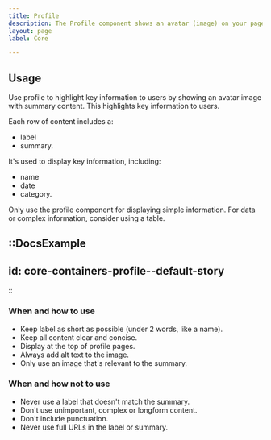 ```yaml
---
title: Profile
description: The Profile component shows an avatar (image) on your page, with supporting text to display key information.
layout: page
label: Core

---
```


## Usage

Use profile to highlight key information to users by showing an avatar image with summary content. This highlights key information to users.

Each row of content includes a:

- label
- summary.

It's used to display key information, including:

- name
- date
- category.

Only use the profile component for displaying simple information. For data or complex information, consider using a table.

::DocsExample
---
id: core-containers-profile--default-story
---
::

### When and how to use

- Keep label as short as possible (under 2 words, like a name).
- Keep all content clear and concise.
- Display at the top of profile pages.
- Always add alt text to the image.
- Only use an image that's relevant to the summary.

### When and how not to use

- Never use a label that doesn't match the summary.
- Don't use unimportant, complex or longform content.
- Don't include punctuation.
- Never use full URLs in the label or summary.
